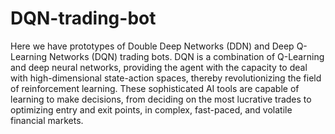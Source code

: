 # DQN-trading-bot
Here we have prototypes of Double Deep Networks (DDN) and Deep Q-Learning Networks (DQN) trading bots. DQN is a combination of Q-Learning and deep neural networks, providing the agent with the capacity to deal with high-dimensional state-action spaces, thereby revolutionizing the field of reinforcement learning. These sophisticated AI tools are capable of learning to make decisions, from deciding on the most lucrative trades to optimizing entry and exit points, in complex, fast-paced, and volatile financial markets.
